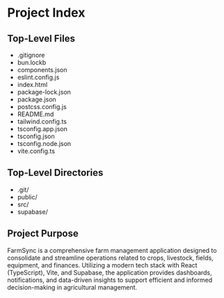 # Project Index

## Top-Level Files
- .gitignore
- bun.lockb
- components.json
- eslint.config.js
- index.html
- package-lock.json
- package.json
- postcss.config.js
- README.md
- tailwind.config.ts
- tsconfig.app.json
- tsconfig.json
- tsconfig.node.json
- vite.config.ts

## Top-Level Directories
- .git/
- public/
- src/
- supabase/

## Project Purpose
FarmSync is a comprehensive farm management application designed to consolidate and streamline operations related to crops, livestock, fields, equipment, and finances. Utilizing a modern tech stack with React (TypeScript), Vite, and Supabase, the application provides dashboards, notifications, and data-driven insights to support efficient and informed decision-making in agricultural management.